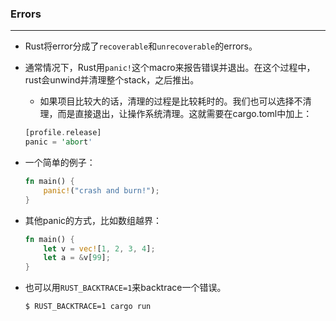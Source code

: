 ### Errors

---

+ Rust将error分成了`recoverable`和`unrecoverable`的errors。

+ 通常情况下，Rust用`panic!`这个macro来报告错误并退出。在这个过程中，rust会unwind并清理整个stack，之后推出。

  + 如果项目比较大的话，清理的过程是比较耗时的。我们也可以选择不清理，而是直接退出，让操作系统清理。这就需要在cargo.toml中加上：

  ```rust
  [profile.release]
  panic = 'abort'
  ```

+ 一个简单的例子：

  ```rust
  fn main() {
      panic!("crash and burn!");
  }
  ```

+ 其他panic的方式，比如数组越界：

  ```rust
  fn main() {
      let v = vec![1, 2, 3, 4];
      let a = &v[99];
  }
  ```

+ 也可以用`RUST_BACKTRACE=1`来backtrace一个错误。

  ```bash
  $ RUST_BACKTRACE=1 cargo run
  ```



